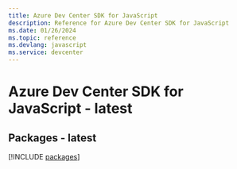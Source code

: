```yaml
---
title: Azure Dev Center SDK for JavaScript
description: Reference for Azure Dev Center SDK for JavaScript
ms.date: 01/26/2024
ms.topic: reference
ms.devlang: javascript
ms.service: devcenter
---
```

# Azure Dev Center SDK for JavaScript - latest
## Packages - latest
[!INCLUDE [packages](dev-center-index.md)]